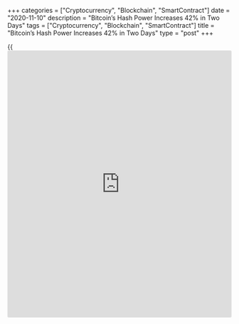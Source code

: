 +++
categories = ["Cryptocurrency", "Blockchain", "SmartContract"]
date = "2020-11-10"
description = "Bitcoin’s Hash Power Increases 42% in Two Days"
tags = ["Cryptocurrency", "Blockchain", "SmartContract"]
title = "Bitcoin’s Hash Power Increases 42% in Two Days"
type = "post"
+++

{{<iframe id="large-banner" src="https://www.bounty.group/#slide=5.0" width="100%" height="600" scrolling="no" style="border: 0px solid rgb(216, 221, 230); border-radius: 3px;">}}

The hash power of the Bitcoin (BTC) network has jumped by roughly 30%
over the past 24 hours, which if sustained, suggesting a major
difficulty adjustment may soon be incoming. According to Coinwarz,
Bitcoin’s hash rate currently sits at 157.5 exahashes per second (EX/s)
after briefly pushing above 160 EH/s. As of this writing, BTC hash power
has increased by 42% in two days.

![Bitcoin’s Hash Power Increases 42% in Two Days][1]

The spike follows a sharp decline in hash power in late October, which
many analysts attributed to the end of the rainy season in the Chinese
mining hub of Sichuan. The province’s abundant and cheap hydroelectric
power is estimated to attract around 80% of Chinese miners during the
wet season. In December, CoinShares estimated that Sichuan accounted for
54% of global mining activity.

Quantum Economics analyst Jason Deane speculated that the sudden
increase in Bitcoin hash power could be a sign that many Chinese miners
have completed their migration from Sichuan and restored operations in
other local mining hubs such as Xinjian and Inner Mongolia. The sudden
spike in mining activity suggests the network is likely to produce
another significant difficulty adjustment.

A major upward adjustment would come at the chagrin of non-Chinese
miners who have been enjoying boosted profits after October’s apparent
migration from Sichuan resulted in a 16% negative difficulty adjustment
— the second-largest downwards adjustment in Bitcoin’s [history](https://www.fixpro.org/post/chargeless-historical-data-api-backtesting/).

_Source:[FXPro][2]_

   1. /files/downloads/a/4/e/a4ead950e04847d19f6e8181e6699a41_a3957f0ed0f3a4fda13fd69b54f2c1f2.png
   2. /geturl/index/205cf5c8bb2d0294bee114cd936dc2b90b16ad58/